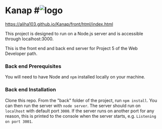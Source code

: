 
# Kanap #![logo](https://github.com/Aliha103/Kanap/assets/78868770/20595f46-ef10-469c-bb1c-0b250a21de6d)


https://aliha103.github.io/Kanap/front/html/index.html


This project is designed to run on a Node.js server and is accessible through localhost:3000.


This is the front end and back end server for Project 5 of the Web Developer path.

### Back end Prerequisites ###

You will need to have Node and `npm` installed locally on your machine.

### Back end Installation ###

Clone this repo. From the "back" folder of the project, run `npm install`. You 
can then run the server with `node server`. 
The server should run on `localhost` with default port `3000`. If the
server runs on another port for any reason, this is printed to the
console when the server starts, e.g. `Listening on port 3001`.
